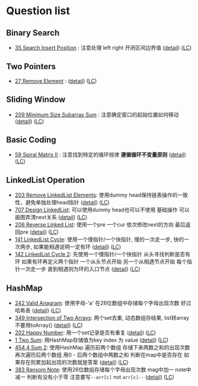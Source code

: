 # Question list

## Binary Search

- [35 Search Insert Position](./Array/35_search_insert_position.java) : 注意处理 left right 开闭区间边界值 ([detail](https://mp.weixin.qq.com/s/fCf5QbPDtE6SSlZ1yh_q8Q)) ([LC](https://leetcode.com/problems/search-insert-position/))

## Two Pointers

- [27 Remove Element](./Array/27_remove_element.java) : ([detail](https://mp.weixin.qq.com/s/wj0T-Xs88_FHJFwayElQlA)) ([LC](https://leetcode.com/problems/remove-element/))

## Sliding Window

- [209 Minimum Size Subarray Sum](./Array/209_minimum_size_subarray_sum.java) : 注意确定窗口的起始位置如何移动 ([detail](https://mp.weixin.qq.com/s/UrZynlqi4QpyLlLhBPglyg)) ([LC](https://leetcode.com/problems/minimum-size-subarray-sum/))

## Basic Coding

- [59 Spiral Matrix II](./Array/59_spiral_matrix_2.java) : 注意找到特定的循环规律 **遵循循环不变量原则** ([detail](https://mp.weixin.qq.com/s/KTPhaeqxbMK9CxHUUgFDmg)) ([LC](https://leetcode.com/problems/spiral-matrix-ii/))

## LinkedList Operation

- [203 Remove LinkedList Elements](./LinkedList/203_remove_LinkedList_elements.java): 使用dummy head保持链表操作的一致性，避免单独处理head指针 ([detail](https://mp.weixin.qq.com/s/slM1CH5Ew9XzK93YOQYSjA)) ([LC](https://leetcode.com/problems/remove-linked-list-elements/))
- [707 Design LinkedList](./LinkedList/707_design_LinkedList.java): 可以使用dummy head也可以不使用 基础操作 可以画图弄清next关系 ([detail](https://mp.weixin.qq.com/s/Cf95Lc6brKL4g2j8YyF3Mg)) ([LC](https://leetcode.com/problems/design-linked-list/))
- [206 Reverse Linked List](./LinkedList/206_reverse_LinkedList.java): 使用一个pre 一个cur 依次修改next的方向 最后返回pre ([detail](https://mp.weixin.qq.com/s/pnvVP-0ZM7epB8y3w_Njwg)) ([LC](https://leetcode.com/problems/reverse-linked-list/))
- [141 LinkedList Cycle](./LinkedList/141_linkedlist_cycle.java): 使用一个慢指针/一个快指针, 慢的一次走一步, 快的一次两步, 如果能相遇说明一定有环 ([detail](https://www.cnblogs.com/grandyang/p/4137187.html)) ([LC](https://leetcode.com/problems/linked-list-cycle/)) 
- [142 LinkedList Cycle 2](./LinkedList/142_LinkedList_cycle_2.java): 先使用一个慢指针/一个快指针 从头寻找判断是否有环 如果有环再定义两个指针 一个从头节点开始 另一个从相遇节点开始 每个指针一次走一步 直到相遇则为环的入口节点 ([detail](https://mp.weixin.qq.com/s/_QVP3IkRZWx9zIpQRgajzA)) ([LC](https://leetcode.com/problems/linked-list-cycle-ii/))

## HashMap

- [242 Valid Anagram](./HashMap/242_valid_anagram.java): 使用字母-'a' 在26位数组中存储每个字母出现次数 好过哈希表 ([detail](https://mp.weixin.qq.com/s/vM6OszkM6L1Mx2Ralm9Dig)) ([LC](https://leetcode.com/problems/valid-anagram/))
- [349 Intersection of Two Arrays](./HashMap/349_intersection_of_two_arrays.java): 两个set去重, 动态数组存结果, list转array不要用toArray() ([detail](https://mp.weixin.qq.com/s/N9iqAchXreSVW7zXUS4BVA)) ([LC](https://leetcode.com/problems/intersection-of-two-arrays/))
- [202 Happy Number](./HashMap/202_happy_number.java): 用一个set记录是否有重复 ([detail](https://mp.weixin.qq.com/s/G4Q2Zfpfe706gLK7HpZHpA)) ([LC](https://leetcode.com/problems/happy-number/))
- [1 Two Sum](./HashMap/1_two_sum.java): 用HashMap存储值为key index 为 value ([detail](https://mp.weixin.qq.com/s/uVAtjOHSeqymV8FeQbliJQ)) ([LC](https://leetcode.com/problems/two-sum/))
- [454 4 Sum 2](./HashMap/454_4Sum_2.java): 使用HashMap 遍历前两个数组 存储下来两数之和的出现次数 再次遍历后两个数组 用0 - 后两个数组中两数之和 判断在map中是否存在 如果存在则累加起出现的次数就是答案 ([detail](https://mp.weixin.qq.com/s/Ue8pKKU5hw_m-jPgwlHcbA)) ([LC](https://leetcode.com/problems/4sum-ii/submissions/))
- [383 Ransom Note](./HashMap/383_ransom_note.java): 使用26位数组存储每个字母出现次数 mag中加一 note中减一 判断有没有小于零 注意要写`--arr[c]` not `arr[c]--`  ([detail](https://mp.weixin.qq.com/s/sYZIR4dFBrw_lr3eJJnteQ)) ([LC](https://leetcode.com/problems/ransom-note/))

